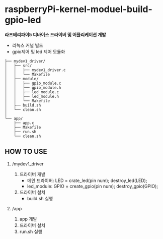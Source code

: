 # raspberryPi-kernel-moduel-build-gpio-led

**라즈베리파이5 디바이스 드라이버 및 어플리케이션 개발**
- 리눅스 커널 빌드
- gpio제어 및 led 제어 모듈화

```project_root/
├── mydev1_driver/ 
│   ├── src/ 
│   │   ├── mydev1_driver.c
│   │   └── Makefile
│   ├── module/
│   │   ├── gpio_module.c
│   │   ├── gpio_module.h
│   │   ├── led_module.c
│   │   ├── led_module.h
│   │   └── Makefile
│   ├── build.sh 
│   └── clean.sh 
│
└── app/
    ├── app.c
    ├── Makefile
    ├── run.sh
    └── clean.sh
```

## HOW TO USE
1. /mydev1_driver
    1. 드라이버 개발
        - 메인 드라이버:
            LED = crate_led(pin num);
            destroy_led(LED);
        - led_module:
            GPIO = create_gpio(pin num);
            destroy_gpio(GPIO);
    2. 드라이버 설치
        - build.sh 실행

2. /app
    1. app 개발
    2. 드라이버 설치
    3. run.sh 실행

